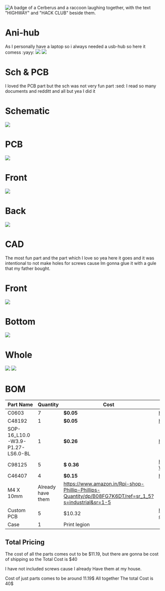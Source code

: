 ![A badge of a Cerberus and a raccoon laughing together, with the text "HIGHWAY" and "HACK CLUB" beside them.](https://hc-cdn.hel1.your-objectstorage.com/s/v3/0bbcca68ffa3845300bb76940f8ad91fd53d2d68_06-30-2025-1618.png)

# Ani-hub
As I personally have a laptop so i always needed a usb-hub so here it comess :yayy:
![](/images/easyeda_f.png)
![](/images/eqasyeda_b.png)


# Sch & PCB
I loved the PCB part but the sch was not very fun part :sed: I read so many documents and redditt and all but yea I did it

#  Schematic
![](/images/final_sch.png)

# PCB
![](/images/easyeda.png)

# Front
![](/images/easyeda_f.png)

# Back
![](/images/easyeda_b.png)

# CAD
The most fun part and the part which I love so yea here it goes and it was intentional to not make holes for screws cause Im gonna glue it with a gule that my father bought.

# Front
![](/images/t.png)

# Bottom
![](/images/b.png)

# Whole
![](/images/side.png)
![](/images/full.png)

# BOM
|Part Name|Quantity|Cost|Link|
|-|-|-|-|
|C0603|7|**$0.05**|https://jlcpcb.com/partdetail/20411-CL10A106KP8NNNC/C19702|
|C48192|1|**$0.05**|https://jlcpcb.com/partdetail/onsemi-NSR0320MW2T1G/C48192|
|SOP-16_L10.0-W3.9-P1.27-LS6.0-BL|1|**$0.26**|https://jlcpcb.com/partdetail/CoreChips-SL21A/C192893|
|C98125|5|**$ 0.36**|https://lcsc.com/product-detail/USB-Connectors_Korean-Hroparts-Elec-U-G-O4DD-W-1_C2910540.html?s_z=n_U-G-O4DD-W-1|
|C46407|4|**$0.15**|https://jlcpcb.com/partdetail/47411-903131A1011D10100/C46407|
|M4 X 10mm|Already have them|https://www.amazon.in/Rpi-shop-Phillip-Phillips-Quantity/dp/B08FG7K6DT/ref=sr_1_5?s=industrial&sr=1-5|
|Custom PCB|5|$10.32|https://hc-cdn.hel1.your-objectstorage.com/s/v3/d6efdb74ae8e7d52015c414ee3252464e3e7232b_image.png|
|Case|1|Print legion

## Total Pricing

The cost of all the parts comes out to be $11.19, but there are gonna be cost of shipping so the Total Cost is $40

I have not included screws cause I already Have them at my house.

Cost of just parts comes to be around 11.19$
All together The total Cost is 40$
